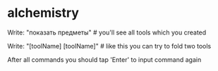 # alchemistry
Write: "показать предметы" # you'll see all tools which you created

Write: "[toolName] [toolName]" # like this you can try to fold two tools

After all commands you should tap 'Enter' to input command again
